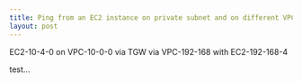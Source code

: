 ```yaml
---
title: Ping from an EC2 instance on private subnet and on different VPC via TGW
layout: post
---
```


EC2-10-4-0 on VPC-10-0-0 via TGW via VPC-192-168 with EC2-192-168-4

test...
